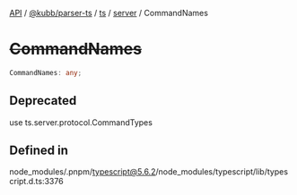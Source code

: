 [API](../../../../../../../packages.md) / [@kubb/parser-ts](../../../../../index.md) / [ts](../../../index.md) / [server](../index.md) / CommandNames

# ~~CommandNames~~

```ts
CommandNames: any;
```

## Deprecated

use ts.server.protocol.CommandTypes

## Defined in

node\_modules/.pnpm/typescript@5.6.2/node\_modules/typescript/lib/typescript.d.ts:3376
